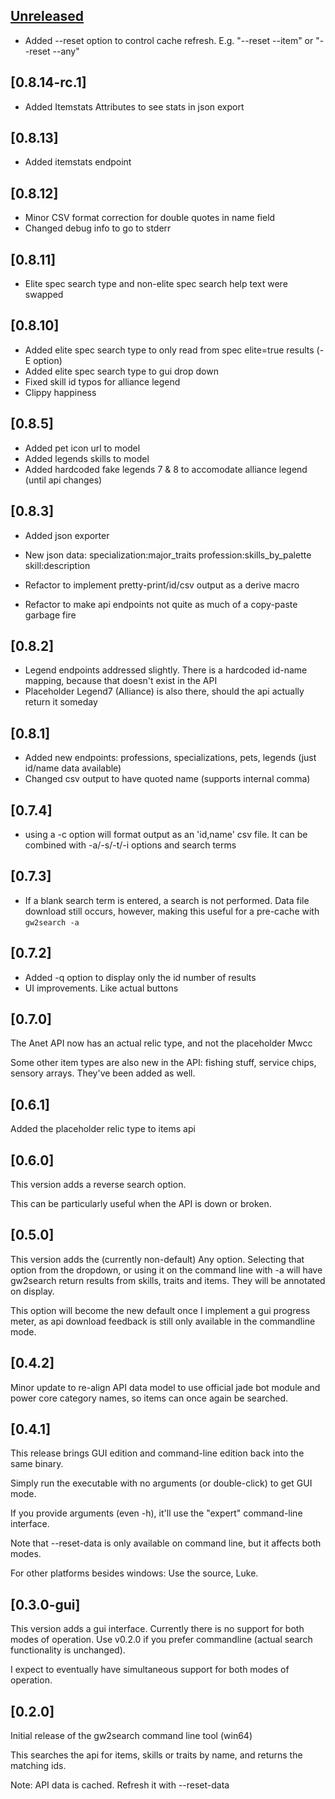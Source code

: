 <!-- next-header -->

## [Unreleased]

- Added --reset option to control cache refresh. E.g. "--reset --item" or "--reset --any"

## [0.8.14-rc.1]

- Added Itemstats Attributes to see stats in json export

## [0.8.13]

- Added itemstats endpoint

## [0.8.12]

- Minor CSV format correction for double quotes in name field
- Changed debug info to go to stderr

## [0.8.11]

- Elite spec search type and non-elite spec search help text were swapped

## [0.8.10]

- Added elite spec search type to only read from spec elite=true results (-E option)
- Added elite spec search type to gui drop down
- Fixed skill id typos for alliance legend
- Clippy happiness

## [0.8.5]

- Added pet icon url to model
- Added legends skills to model
- Added hardcoded fake legends 7 & 8 to accomodate alliance legend (until api changes)

## [0.8.3]

- Added json exporter
- New json data:
	specialization:major_traits
	profession:skills_by_palette
	skill:description

- Refactor to implement pretty-print/id/csv output as a derive macro
- Refactor to make api endpoints not quite as much of a copy-paste garbage fire

## [0.8.2]

- Legend endpoints addressed slightly. There is a hardcoded id-name mapping, because that doesn't exist in the API
- Placeholder Legend7 (Alliance) is also there, should the api actually return it someday

## [0.8.1]

- Added new endpoints: professions, specializations, pets, legends (just id/name data available)
- Changed csv output to have quoted name (supports internal comma)

## [0.7.4]

- using a -c option will format output as an 'id,name' csv file. It can be combined with -a/-s/-t/-i options and search terms

## [0.7.3]

- If a blank search term is entered, a search is not performed. Data file download still occurs, however, making this useful for a pre-cache with `gw2search -a`

## [0.7.2]

- Added -q option to display only the id number of results
- UI improvements. Like actual buttons

## [0.7.0]

The Anet API now has an actual relic type, and not the placeholder Mwcc

Some other item types are also new in the API: fishing stuff, service chips, sensory arrays. They've been added as well.

## [0.6.1]

Added the placeholder relic type to items api

## [0.6.0]

This version adds a reverse search option.

This can be particularly useful when the API is down or broken.

## [0.5.0]

This version adds the (currently non-default) Any option. Selecting that option from the dropdown, or using it on the command line with -a will have gw2search return results from skills, traits and items. They will be annotated on display.

This option will become the new default once I implement a gui progress meter, as api download feedback is still only available in the commandline mode.

## [0.4.2]

Minor update to re-align API data model to use official jade bot module and power core category names, so items can once again be searched.

## [0.4.1]

This release brings GUI edition and command-line edition back into the same binary.

Simply run the executable with no arguments (or double-click) to get GUI mode.

If you provide arguments (even -h), it'll use the "expert" command-line interface.

Note that --reset-data is only available on command line, but it affects both modes.

For other platforms besides windows: Use the source, Luke.

## [0.3.0-gui]

This version adds a gui interface. Currently there is no support for both modes of operation. Use v0.2.0 if you prefer commandline (actual search functionality is unchanged).

I expect to eventually have simultaneous support for both modes of operation.

## [0.2.0]

Initial release of the gw2search command line tool (win64)

This searches the api for items, skills or traits by name, and returns the matching ids.

Note: API data is cached. Refresh it with --reset-data

<!-- next-url -->
[Unreleased]: https://github.com/assert-rs/predicates-rs/compare/v0.9.0...HEAD

